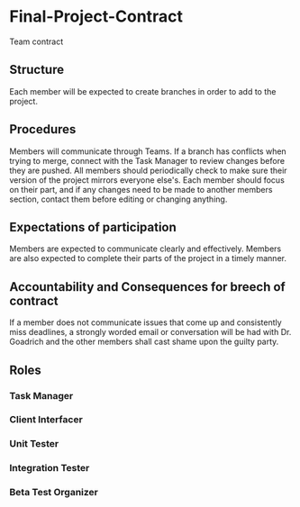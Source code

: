 # Final-Project-Contract
Team contract
## Structure
Each member will be expected to create branches in order to add to the project.

## Procedures 
Members will communicate through Teams. If a branch has conflicts when trying to merge, connect with the Task Manager to review changes before they are pushed. All members should periodically check to make sure their version of the project mirrors everyone else's. Each member should focus on their part, and if any changes need to be made to another members section, contact them before editing or changing anything.

## Expectations of participation
Members are expected to communicate clearly and effectively. Members are also expected to complete their parts of the project in a timely manner. 

## Accountability and Consequences for breech of contract
If a member does not communicate issues that come up and consistently miss deadlines, a strongly worded email or conversation will be had with Dr. Goadrich and the other members shall cast shame upon the guilty party.


## Roles
### Task Manager
### Client Interfacer
### Unit Tester
### Integration Tester
### Beta Test Organizer
